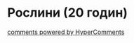 <div id="hypercomments_widget" class="js-hypercomments-widget invisible"></div>

# Рослини (20 годин)



<div class="js-hypercomments-container">
<a href="http://hypercomments.com" class="hc-link" title="comments widget">comments powered by HyperComments</a>
</div>